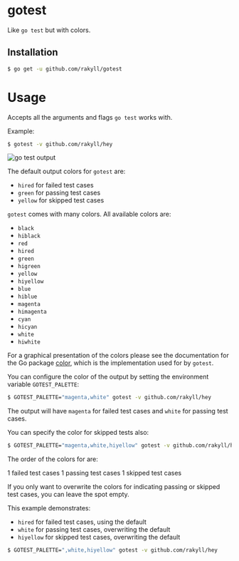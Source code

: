 # gotest

Like `go test` but with colors.

## Installation

```bash
$ go get -u github.com/rakyll/gotest
```

# Usage

Accepts all the arguments and flags `go test` works with.

Example:

```bash
$ gotest -v github.com/rakyll/hey
```

![go test output](https://i.imgur.com/udjWuZx.gif)

The default output colors for `gotest` are:

- `hired` for failed test cases
- `green` for passing test cases
- `yellow` for skipped test cases

`gotest` comes with many colors. All available colors are:

- `black`
- `hiblack`
- `red`
- `hired`
- `green`
- `higreen`
- `yellow`
- `hiyellow`
- `blue`
- `hiblue`
- `magenta`
- `himagenta`
- `cyan`
- `hicyan`
- `white`
- `hiwhite`

For a graphical presentation of the colors please see the documentation for the Go package [color](https://pkg.go.dev/mod/github.com/fatih/color), which is the implementation used for by `gotest`.

You can configure the color of the output by setting the environment variable `GOTEST_PALETTE`:

```bash
$ GOTEST_PALETTE="magenta,white" gotest -v github.com/rakyll/hey
```

The output will have `magenta` for failed test cases and `white` for passing test cases.

You can specify the color for skipped tests also:

```bash
$ GOTEST_PALETTE="magenta,white,hiyellow" gotest -v github.com/rakyll/hey
```

The order of the colors for are:

1 failed test cases
1 passing test cases
1 skipped test cases

If you only want to overwrite the colors for indicating passing or skipped test cases, you can leave the spot empty.

This example demonstrates:

- `hired` for failed test cases, using the default
- `white` for passing test cases, overwriting the default
- `hiyellow` for skipped test cases, overwriting the default

```bash
$ GOTEST_PALETTE=",white,hiyellow" gotest -v github.com/rakyll/hey
```
